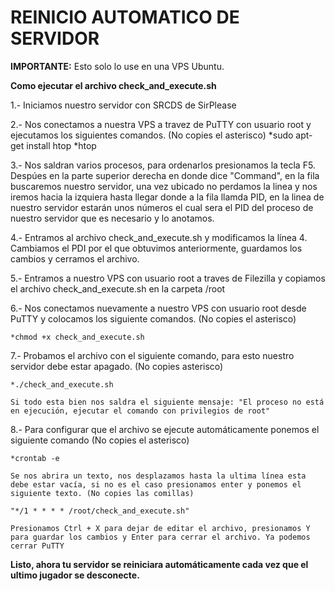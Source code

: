 # REINICIO AUTOMATICO DE SERVIDOR

**IMPORTANTE:** Esto solo lo use en una VPS Ubuntu.

**Como ejecutar el archivo check_and_execute.sh**

1.- Iniciamos nuestro servidor con SRCDS de SirPlease

2.- Nos conectamos a nuestra VPS a travez de PuTTY con usuario root y ejecutamos los siguientes comandos. (No copies el asterisco)
    *sudo apt-get install htop
	*htop
	
3.- Nos saldran varios procesos, para ordenarlos presionamos la tecla F5. Despúes en la parte superior derecha en donde dice "Command", en la fila buscaremos nuestro servidor, una vez ubicado no perdamos la linea y nos iremos hacia la izquiera hasta llegar donde a la fila llamda PID, en la linea de nuestro servidor estarán unos números el cual sera el PID del proceso de nuestro servidor que es necesario y lo anotamos.

4.- Entramos al archivo check_and_execute.sh y modificamos la línea 4. Cambiamos el PDI por el que obtuvimos anteriormente, guardamos los cambios y cerramos el archivo.

5.- Entramos a nuestro VPS con usuario root a traves de Filezilla y copiamos el archivo check_and_execute.sh en la carpeta /root

6.- Nos conectamos nuevamente a nuestro VPS con usuario root desde PuTTY y colocamos los siguiente comandos. (No copies el asterisco)

    *chmod +x check_and_execute.sh
	
7.- Probamos el archivo con el siguiente comando, para esto nuestro servidor debe estar apagado. (No copies asterisco)

    *./check_and_execute.sh
	
	Si todo esta bien nos saldra el siguiente mensaje: "El proceso no está en ejecución, ejecutar el comando con privilegios de root"
	
8.- Para configurar que el archivo se ejecute automáticamente ponemos el siguiente comando (No copies el asterisco)

    *crontab -e
	
	Se nos abrira un texto, nos desplazamos hasta la ultima línea esta debe estar vacía, si no es el caso presionamos enter y ponemos el siguiente texto. (No copies las comillas)
	
	"*/1 * * * * /root/check_and_execute.sh"
	
	Presionamos Ctrl + X para dejar de editar el archivo, presionamos Y para guardar los cambios y Enter para cerrar el archivo. Ya podemos cerrar PuTTY
	
**Listo, ahora tu servidor se reiniciara automáticamente cada vez que el ultimo jugador se desconecte.**